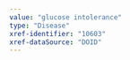 ```yaml
---
value: "glucose intolerance"
type: "Disease"
xref-identifier: "10603"
xref-dataSource: "DOID"
---
```


